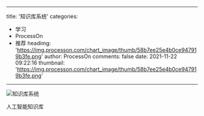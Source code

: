 
---
title: '知识库系统'
categories: 
 - 学习
 - ProcessOn
 - 推荐
headimg: 'https://img.processon.com/chart_image/thumb/58b7ee25e4b0ce947919b3fe.png'
author: ProcessOn
comments: false
date: 2021-11-22 09:22:16
thumbnail: 'https://img.processon.com/chart_image/thumb/58b7ee25e4b0ce947919b3fe.png'
---

<div>   
<img class="thumb" alt="知识库系统" src="https://img.processon.com/chart_image/thumb/58b7ee25e4b0ce947919b3fe.png" referrerpolicy="no-referrer">
<p>人工智能知识库</p>  
</div>
            